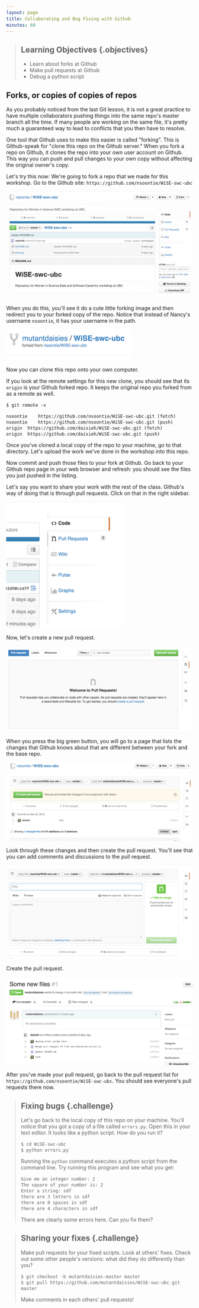 ```yaml
---
layout: page
title: Collaborating and Bug Fixing with Github
minutes: 60
---
```

> ## Learning Objectives {.objectives}
>
> * Learn about forks at Github
> * Make pull requests at Github
> * Debug a python script

## Forks, or copies of copies of repos

As you probably noticed from the last Git lesson, it is not a great practice to have multiple collaborators pushing things into the same repo's master branch all the time. If many people are working on the same file, it's pretty much a guaranteed way to lead to conflicts that you then have to resolve.

One tool that Github uses to make this easier is called "forking". This is Github-speak for "clone this repo on the Github server." When you fork a repo on Github, it clones the repo into your own user account on Github. This way you can push and pull changes to your own copy without affecting the original owner's copy.

Let's try this now: We're going to fork a repo that we made for this workshop. Go to the Github site: `https://github.com/nsoontie/WiSE-swc-ubc`

![Fork this repo at the upper right corner](img/forking.png)

When you do this, you'll see it do a cute little forking image and then redirect you to your forked copy of the repo. Notice that instead of Nancy's username `nsoontie`, it has your username in the path.

![Forked repo show new path and repo it was forked from](img/forked.png)

Now you can clone this repo onto your own computer.

If you look at the remote settings for this new clone, you should see that its `origin` is your Github forked repo. It keeps the original repo you forked from as a remote as well.

~~~{.bash}
$ git remote -v
~~~
~~~{.output}
nsoontie	https://github.com/nsoontie/WiSE-swc-ubc.git (fetch)
nsoontie	https://github.com/nsoontie/WiSE-swc-ubc.git (push)
origin	https://github.com/daisieh/WiSE-swc-ubc.git (fetch)
origin	https://github.com/daisieh/WiSE-swc-ubc.git (push)
~~~

Once you've cloned a local copy of the repo to your machine, go to that directory. Let's upload the work we've done in the workshop into this repo.

Now commit and push those files to your fork at Github. Go back to your Github repo page in your web browser and refresh: you should see the files you just pushed in the listing.

Let's say you want to share your work with the rest of the class. Github's way of doing that is through pull requests. Click on that in the right sidebar.

![Pull requests are on the right sidebar](img/pr-sidebar.png)

Now, let's create a new pull request.

![Create a new pull request with the green button](img/pr-newbutton.png)

When you press the big green button, you will go to a page that lists the changes that Github knows about that are different between your fork and the base repo.

![New PR with changes listed](img/pr-create.png)

Look through these changes and then create the pull request. You'll see that you can add comments and discussions to the pull request.

![Comments and discussion in PR](img/pr-discussion.png)

Create the pull request.

![A created PR](img/pr-description.png)

After you've made your pull request, go back to the pull request list for `https://github.com/nsoontie/WiSE-swc-ubc`. You should see everyone's pull requests there now.

> ## Fixing bugs {.challenge}
> Let's go back to the local copy of this repo on your machine. You'll notice that you got a copy of a file called `errors.py`. Open this in your text editor. It looks like a python script. How do you run it?
>
> ~~~{.bash}
> $ cd WiSE-swc-ubc
> $ python errors.py
> ~~~
>
> Running the `python` command executes a python script from the command line. Try running this program and see what you get:
>
> ~~~{.output}
> Give me an integer number: 2
> The square of your number is: 2
> Enter a string: sdf
> there are 3 letters in sdf
> there are 0 spaces in sdf
> there are 4 characters in sdf
> ~~~
>
> There are clearly some errors here. Can you fix them?

> ## Sharing your fixes {.challenge}
> Make pull requests for your fixed scripts. Look at others' fixes. Check out some other people's versions: what did they do differently than you?
>
> ~~~{.bash}
> $ git checkout -b mutantdaisies-master master
> $ git pull https://github.com/mutantdaisies/WiSE-swc-ubc.git master
> ~~~
>
> Make comments in each others' pull requests!
